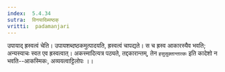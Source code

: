 ```yaml
---
index:  5.4.34
sutra:  विनयादिब्यष्ठक्
vritti:  padamanjari
---
```


उपायाद् ह्रस्वत्वं चेति। उपायशब्दष्ठकमुत्पादयति, ह्रस्वत्वं चापद्यते। स च ह्रस्व आकारस्यैव भवति; अन्यस्याचः स्वत एव ह्रस्वत्वात्। अकस्मादित्यत्र पठ्यते, तद्दकारान्तम्, तेन `हसुसुक्तान्तात्कः` इति कादेशो न भवति--आकस्मिकः, अव्ययत्वाट्टिलोपः ।।

